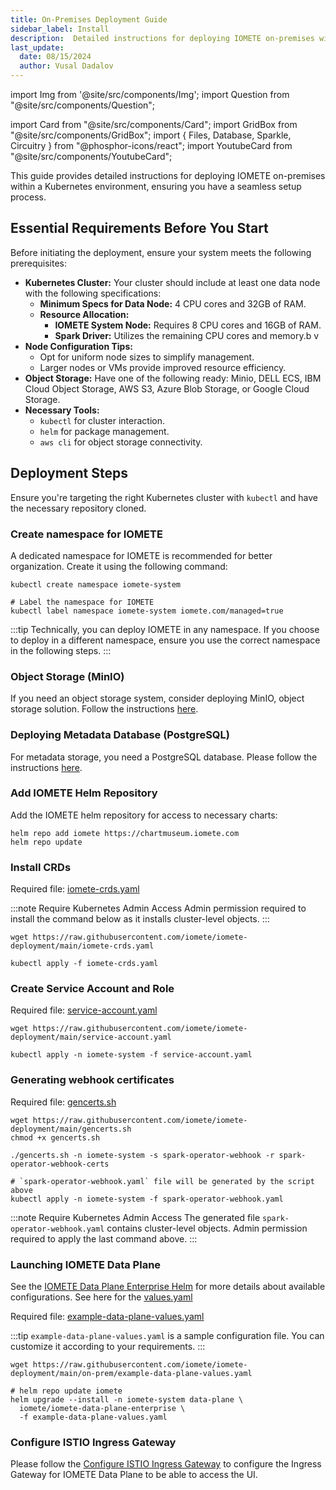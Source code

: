 ```yaml
---
title: On-Premises Deployment Guide
sidebar_label: Install
description:  Detailed instructions for deploying IOMETE on-premises within a Kubernetes environment.
last_update:
  date: 08/15/2024
  author: Vusal Dadalov
---
```


import Img from '@site/src/components/Img';
import Question from "@site/src/components/Question";

import Card from "@site/src/components/Card";
import GridBox from "@site/src/components/GridBox";
import { Files, Database, Sparkle, Circuitry } from "@phosphor-icons/react";
import YoutubeCard from "@site/src/components/YoutubeCard";

This guide provides detailed instructions for deploying IOMETE on-premises within a Kubernetes environment, ensuring you have a seamless setup process.

## Essential Requirements Before You Start

Before initiating the deployment, ensure your system meets the following prerequisites:

- **Kubernetes Cluster:** Your cluster should include at least one data node with the following specifications:
  - **Minimum Specs for Data Node:** 4 CPU cores and 32GB of RAM.
  - **Resource Allocation:**
    - **IOMETE System Node:** Requires 8 CPU cores and 16GB of RAM.
    - **Spark Driver:** Utilizes the remaining CPU cores and memory.b v
- **Node Configuration Tips:**
  - Opt for uniform node sizes to simplify management.
  - Larger nodes or VMs provide improved resource efficiency.
- **Object Storage:** Have one of the following ready: Minio, DELL ECS, IBM Cloud Object Storage, AWS S3, Azure Blob Storage, or Google Cloud Storage.
- **Necessary Tools:**
  - `kubectl` for cluster interaction.
  - `helm` for package management.
  - `aws cli` for object storage connectivity.


## Deployment Steps

Ensure you're targeting the right Kubernetes cluster with `kubectl` and have the necessary repository cloned.

### Create namespace for IOMETE 

A dedicated namespace for IOMETE is recommended for better organization. Create it using the following command:

```shell
kubectl create namespace iomete-system

# Label the namespace for IOMETE
kubectl label namespace iomete-system iomete.com/managed=true
```

:::tip
Technically, you can deploy IOMETE in any namespace. If you choose to deploy in a different namespace, ensure you use the correct namespace in the following steps.
:::


### Object Storage (MinIO)

If you need an object storage system, consider deploying MinIO, object storage solution. Follow the instructions [here](../minio-deployment.md).

### Deploying Metadata Database (PostgreSQL)

For metadata storage, you need a PostgreSQL database. Please follow the instructions [here](../postgresql-deployment.md).

### Add IOMETE Helm Repository

Add the IOMETE helm repository for access to necessary charts:

```shell showLineNumbers
helm repo add iomete https://chartmuseum.iomete.com
helm repo update
```

### Install CRDs
Required file: [iomete-crds.yaml](https://github.com/iomete/iomete-deployment/blob/main/iomete-crds.yaml)

:::note Require Kubernetes Admin Access
Admin permission required to install the command below as it installs cluster-level objects.
:::

```shell
wget https://raw.githubusercontent.com/iomete/iomete-deployment/main/iomete-crds.yaml

kubectl apply -f iomete-crds.yaml
```

### Create Service Account and Role
Required file: [service-account.yaml](https://github.com/iomete/iomete-deployment/blob/main/service-account.yaml)
```shell showLineNumbers
wget https://raw.githubusercontent.com/iomete/iomete-deployment/main/service-account.yaml

kubectl apply -n iomete-system -f service-account.yaml
```

### Generating webhook certificates

Required file: [gencerts.sh](https://github.com/iomete/iomete-deployment/blob/main/gencerts.sh)

```shell showLineNumbers
wget https://raw.githubusercontent.com/iomete/iomete-deployment/main/gencerts.sh
chmod +x gencerts.sh

./gencerts.sh -n iomete-system -s spark-operator-webhook -r spark-operator-webhook-certs

# `spark-operator-webhook.yaml` file will be generated by the script above
kubectl apply -n iomete-system -f spark-operator-webhook.yaml
```
:::note Require Kubernetes Admin Access
The generated file `spark-operator-webhook.yaml` contains cluster-level objects. Admin permission required to apply the last command above.
:::



### Launching IOMETE Data Plane

See the [IOMETE Data Plane Enterprise Helm](https://github.com/iomete/iomete-deployment/blob/main/on-prem/helm/iomete-data-plane-enterprise/readme.md) for more details about available configurations.
See here for the [values.yaml](https://github.com/iomete/iomete-deployment/blob/main/on-prem/helm/iomete-data-plane-enterprise/values.yaml)

Required file: [example-data-plane-values.yaml](https://github.com/iomete/iomete-deployment/blob/main/on-prem/example-data-plane-values.yaml)

:::tip
`example-data-plane-values.yaml` is a sample configuration file. You can customize it according to your requirements.
:::

```shell showLineNumbers
wget https://raw.githubusercontent.com/iomete/iomete-deployment/main/on-prem/example-data-plane-values.yaml

# helm repo update iomete
helm upgrade --install -n iomete-system data-plane \
  iomete/iomete-data-plane-enterprise \
  -f example-data-plane-values.yaml
```

### Configure ISTIO Ingress Gateway

Please follow the [Configure ISTIO Ingress Gateway](/deployment/configure-ingress) to configure the Ingress Gateway for
IOMETE Data Plane to be able to access the UI.